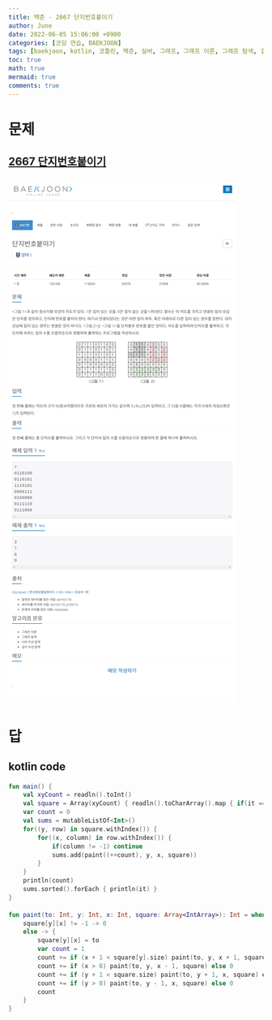 ```yaml
---
title: 백준 - 2667 단지번호붙이기
author: June
date: 2022-06-05 15:06:00 +0900
categories: [코딩 연습, BAEKJOON]
tags: [baekjoon, kotlin, 코틀린, 백준, 실버, 그래프, 그래프 이론, 그래프 탐색, 깊이 우선 탐색, dfs, 너비 우선 탐색, bfs]
toc: true
math: true
mermaid: true
comments: true
---
```

# 문제
## [2667 단지번호붙이기](https://www.acmicpc.net/problem/2667)
## ![screencaptures](/posts/coding-practice/baekjoon/screencapture-acmicpc-net-problem-2667.png)

# 답
## kotlin code
```kotlin
fun main() {
    val xyCount = readln().toInt()
    val square = Array(xyCount) { readln().toCharArray().map { if(it == '1') -1 else it.digitToInt() }.toIntArray() }
    var count = 0
    val sums = mutableListOf<Int>()
    for((y, row) in square.withIndex()) {
        for((x, column) in row.withIndex()) {
            if(column != -1) continue
            sums.add(paint((++count), y, x, square))
        }
    }
    println(count)
    sums.sorted().forEach { println(it) }
}

fun paint(to: Int, y: Int, x: Int, square: Array<IntArray>): Int = when {
    square[y][x] != -1 -> 0
    else -> {
        square[y][x] = to
        var count = 1
        count += if (x + 1 < square[y].size) paint(to, y, x + 1, square) else 0
        count += if (x > 0) paint(to, y, x - 1, square) else 0
        count += if (y + 1 < square.size) paint(to, y + 1, x, square) else 0
        count += if (y > 0) paint(to, y - 1, x, square) else 0
        count
    }
}
```